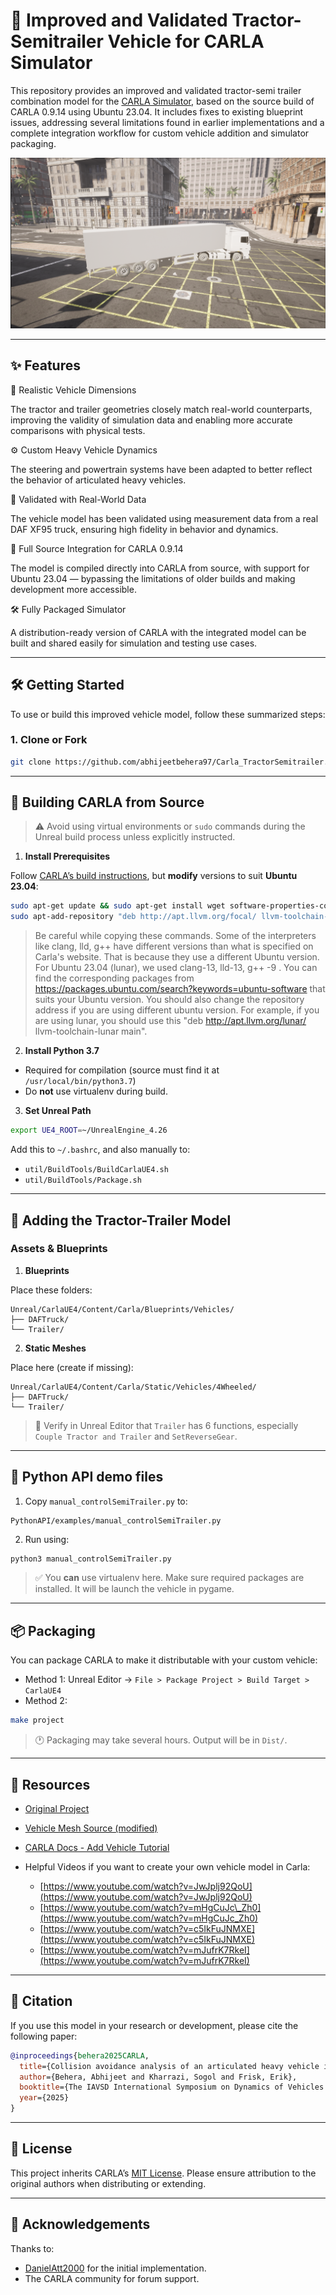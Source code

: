 # 🚛 Improved and Validated Tractor-Semitrailer Vehicle for CARLA Simulator

This repository provides an improved and validated tractor-semi trailer combination model for the [CARLA Simulator](https://carla.org/), based on the source build of CARLA 0.9.14 using Ubuntu 23.04. It includes fixes to existing blueprint issues, addressing several limitations found in earlier implementations and a complete integration workflow for custom vehicle addition and simulator packaging.

![TractorSemitrailer](TractorSemitrailer.png)

---

## ✨ Features

📏 Realistic Vehicle Dimensions

The tractor and trailer geometries closely match real-world counterparts, improving the validity of simulation data and enabling more accurate comparisons with physical tests.

⚙️ Custom Heavy Vehicle Dynamics

The steering and powertrain systems have been adapted to better reflect the behavior of articulated heavy vehicles.

🧪 Validated with Real-World Data

The vehicle model has been validated using measurement data from a real DAF XF95 truck, ensuring high fidelity in behavior and dynamics.

🧩 Full Source Integration for CARLA 0.9.14

The model is compiled directly into CARLA from source, with support for Ubuntu 23.04 — bypassing the limitations of older builds and making development more accessible.

🛠️ Fully Packaged Simulator 

A distribution-ready version of CARLA with the integrated model can be built and shared easily for simulation and testing use cases.

---

## 🛠️ Getting Started

To use or build this improved vehicle model, follow these summarized steps:

### 1. Clone or Fork

```bash
git clone https://github.com/abhijeetbehera97/Carla_TractorSemitrailer.git
````

---

## 🧱 Building CARLA from Source

> ⚠️ Avoid using virtual environments or `sudo` commands during the Unreal build process unless explicitly instructed.

1. **Install Prerequisites**

Follow [CARLA’s build instructions](https://carla.readthedocs.io/en/0.9.14/build_linux/), but **modify** versions to suit **Ubuntu 23.04**:

```bash
sudo apt-get update && sudo apt-get install wget software-properties-common && sudo add-apt-repository ppa:ubuntu-toolchain-r/test && wget -O - https://apt.llvm.org/llvm-snapshot.gpg.key|sudo apt-key add – && sudo apt-get update
sudo apt-add-repository "deb http://apt.llvm.org/focal/ llvm-toolchain-lunar main" sudo apt-get install build-essential clang-13 lld-13 g++-9 cmake ninja-build libvulkan1 python-is-python3 python-dev-is-python3 python3-dev python3-pip libpng-dev libtiff5-dev libjpeg-dev tzdata sed curl unzip autoconf libtool rsync libxml2-dev git sudo update-alternatives --install /usr/bin/clang++ clang++ /usr/lib/llvm-13/bin/clang++ 180 && sudo update-alternatives --install /usr/bin/clang clang /usr/lib/llvm-13/bin/clang 180
```

> Be careful while copying these commands. Some of the interpreters like clang, lld, g++ have different versions than what is specified on Carla's website. That is because they use a different Ubuntu version. For Ubuntu 23.04 (lunar), we used clang-13, lld-13, g++ -9 . You can find the corresponding packages from https://packages.ubuntu.com/search?keywords=ubuntu-software that suits your Ubuntu version. You should also change the repository address if you are using different ubuntu version. For example, if you are using lunar, you should use this "deb http://apt.llvm.org/lunar/ llvm-toolchain-lunar main".

2. **Install Python 3.7**

* Required for compilation (source must find it at `/usr/local/bin/python3.7`)
* Do **not** use virtualenv during build.

3. **Set Unreal Path**

```bash
export UE4_ROOT=~/UnrealEngine_4.26
```

Add this to `~/.bashrc`, and also manually to:

* `util/BuildTools/BuildCarlaUE4.sh`
* `util/BuildTools/Package.sh`

---

## 🚚 Adding the Tractor-Trailer Model

### Assets & Blueprints

1. **Blueprints**

Place these folders:

```
Unreal/CarlaUE4/Content/Carla/Blueprints/Vehicles/
├── DAFTruck/
└── Trailer/
```

2. **Static Meshes**

Place here (create if missing):

```
Unreal/CarlaUE4/Content/Carla/Static/Vehicles/4Wheeled/
├── DAFTruck/
└── Trailer/
```

> 📌 Verify in Unreal Editor that `Trailer` has 6 functions, especially `Couple Tractor and Trailer` and `SetReverseGear`.

---

## 🐍 Python API demo files

1. Copy `manual_controlSemiTrailer.py` to:

```
PythonAPI/examples/manual_controlSemiTrailer.py
```

2. Run using:

```bash
python3 manual_controlSemiTrailer.py
```

> ✅ You **can** use virtualenv here. Make sure required packages are installed. It will be launch the vehicle in pygame. 

---

## 📦 Packaging

You can package CARLA to make it distributable with your custom vehicle:

* Method 1: Unreal Editor → `File > Package Project > Build Target > CarlaUE4`
* Method 2:

```bash
make project
```

> 🕐 Packaging may take several hours. Output will be in `Dist/`.

---

## 📎 Resources

* [Original Project](https://github.com/DanielAtt2000/Tractor-Trailer-Vehicle-and-Roundabout-Dataset-Carla)
* [Vehicle Mesh Source (modified)](https://github.com/frankeng/CarlaSemiTruckTrailer)
* [CARLA Docs - Add Vehicle Tutorial](https://carla.readthedocs.io/en/0.9.14/tuto_A_add_vehicle/)
* Helpful Videos if you want to create your own vehicle model in Carla:

  * [https://www.youtube.com/watch?v=JwJplj92QoU](https://www.youtube.com/watch?v=JwJplj92QoU)
  * [https://www.youtube.com/watch?v=mHgCuJc\_Zh0](https://www.youtube.com/watch?v=mHgCuJc_Zh0)
  * [https://www.youtube.com/watch?v=c5IkFuJNMXE](https://www.youtube.com/watch?v=c5IkFuJNMXE)
  * [https://www.youtube.com/watch?v=mJufrK7RkeI](https://www.youtube.com/watch?v=mJufrK7RkeI)

---

## 🧾 Citation

If you use this model in your research or development, please cite the following paper:

```bibtex
@inproceedings{behera2025CARLA,
  title={Collision avoidance analysis of an articulated heavy vehicle in CARLA},
  author={Behera, Abhijeet and Kharrazi, Sogol and Frisk, Erik},
  booktitle={The IAVSD International Symposium on Dynamics of Vehicles on Roads and Tracks},
  year={2025}
}
```

---

## 📄 License

This project inherits CARLA’s [MIT License](https://github.com/carla-simulator/carla/blob/master/LICENSE). Please ensure attribution to the original authors when distributing or extending.

---

## 🙌 Acknowledgements

Thanks to:

* [DanielAtt2000](https://github.com/DanielAtt2000) for the initial implementation.
* The CARLA community for forum support.


